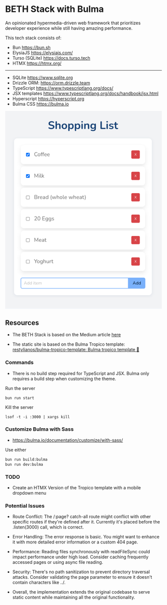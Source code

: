 # BETH Stack with Bulma

An opinionated hypermedia-driven web framework that prioritizes developer experience while still having amazing performance.

This tech stack consists of:

- Bun https://bun.sh
- ElysiaJS https://elysiajs.com/
- Turso (SQLite) https://docs.turso.tech
- HTMX https://htmx.org/
---
- SQLite https://www.sqlite.org
- Drizzle ORM: https://orm.drizzle.team
- TypeScript https://www.typescriptlang.org/docs/
- JSX templates https://www.typescriptlang.org/docs/handbook/jsx.html
- Hyperscript https://hyperscript.org
- Bulma CSS https://bulma.io

![Screenshot](docs/ShoppingListScreenshot.png)

## Resources

- The BETH Stack is based on the Medium article [here](https://medium.com/@wezzcoetzee/the-beth-stack-c5887a606ed3)

- The static site is based on the Bulma Tropico template: [restylianos/bulma-tropico-template: Bulma tropico template 🍍](https://github.com/restylianos/bulma-tropico-template)

### Commands

- There is no build step required for TypeScript and JSX. Bulma only requires a build step when customizing the theme.

Run the server

```
bun run start
```

Kill the server

```
lsof -t -i :3000 | xargs kill
```

### Customize Bulma with Sass
- https://bulma.io/documentation/customize/with-sass/

Use either

```
bun run build:bulma
bun run dev:bulma
```

### TODO
- Create an HTMX Version of the Tropico template with a mobile dropdown menu

### Potential Issues

- Route Conflict: The /:page? catch-all route might conflict with other specific routes if they're defined after it. Currently it's placed before the .listen(3000) call, which is correct.

- Error Handling: The error response is basic. You might want to enhance it with more detailed error information or a custom 404 page.

- Performance: Reading files synchronously with  readFileSync could impact performance under high load. Consider caching frequently accessed pages or using async file reading.

- Security: There's no path sanitization to prevent directory traversal attacks. Consider validating the page parameter to ensure it doesn't contain characters like ../.

- Overall, the implementation extends the original codebase to serve static content while maintaining all the original functionality.